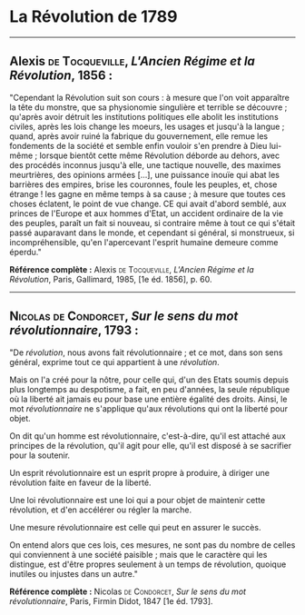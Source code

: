 # La Révolution de 1789

---

## Alexis <span style="font-variant: small-caps;">de Tocqueville</span>, *L'Ancien Régime et la Révolution*, 1856 :

"Cependant la Révolution suit son cours : à mesure que l'on voit apparaître la tête du monstre, que sa physionomie singulière et terrible se découvre ; qu'après avoir détruit les institutions politiques elle abolit les institutions civiles, après les lois change les moeurs, les usages et jusqu'à la langue ; quand, après avoir ruiné la fabrique du gouvernement, elle remue les fondements de la société et semble enfin vouloir s'en prendre à Dieu lui-même ; lorsque bientôt cette même Révolution déborde au dehors, avec des procédés inconnus jusqu'à elle, une tactique nouvelle, des maximes meurtrières, des opinions armées [...], une puissance inouïe qui abat les barrières des empires, brise les couronnes, foule les peuples, et, chose étrange ! les gagne en même temps à sa cause ; à mesure que toutes ces choses éclatent, le point de vue change. CE qui avait d'abord semblé, aux princes de l'Europe et aux hommes d'Etat, un accident ordinaire de la vie des peuples, paraît un fait si nouveau, si contraire même à tout ce qui s'était passé auparavant dans le monde, et cependant si général, si monstrueux, si incompréhensible, qu'en l'apercevant l'esprit humaine demeure comme éperdu."

**Référence complète :** Alexis <span style="font-variant: small-caps;">de Tocqueville</span>, *L'Ancien Régime et la Révolution*, Paris, Gallimard, 1985, [1e éd. 1856], p. 60.

---

## <span style="font-variant: small-caps;">Nicolas de Condorcet</span>, *Sur le sens du mot révolutionnaire*, 1793 :

"De *révolution*, nous avons fait révolutionnaire ; et ce mot, dans son sens général, exprime tout ce qui appartient à une *révolution*.

Mais on l'a créé pour la nôtre, pour celle qui, d'un des Etats soumis depuis plus longtemps au despotisme, a fait, en peu d'années, la seule république où la liberté ait jamais eu pour base une entière égalité des droits. Ainsi, le mot *révolutionnaire* ne s'applique qu'aux révolutions qui ont la liberté pour objet.

On dit qu'un homme est révolutionnaire, c'est-à-dire, qu'il est attaché aux principes de la révolution, qu'il agit pour elle, qu'il est disposé à se sacrifier pour la soutenir.

Un esprit révolutionnaire est un esprit propre à produire, à diriger une révolution faite en faveur de la liberté.

Une loi révolutionnaire est une loi qui a pour objet de maintenir cette révolution, et d'en accélérer ou régler la marche.

Une mesure révolutionnaire est celle qui peut en assurer le succès.

On entend alors que ces lois, ces mesures, ne sont pas du nombre de celles qui conviennent à une société paisible ; mais que le caractère qui les distingue, est d'être propres seulement à un temps de révolution, quoique inutiles ou injustes dans un autre."

**Référence complète :** Nicolas <span style="font-variant: small-caps;">de Condorcet</span>, *Sur le sens du mot révolutionnaire*, Paris, Firmin Didot, 1847 [1e éd. 1793].


